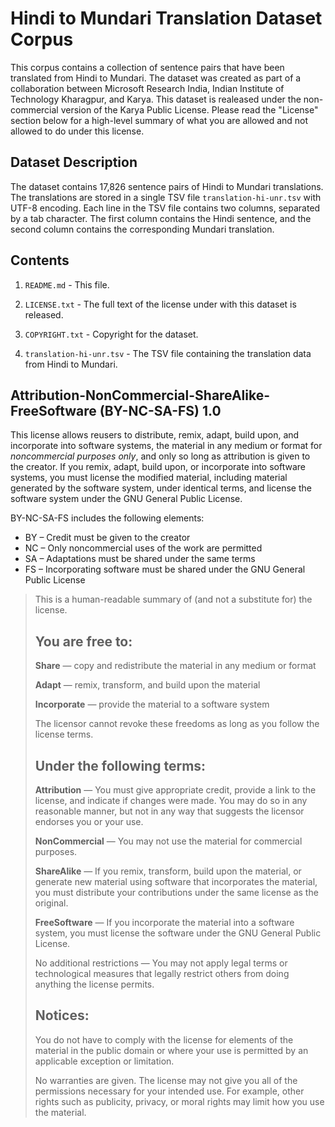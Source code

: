 # Hindi to Mundari Translation Dataset Corpus

This corpus contains a collection of sentence pairs that have been translated from Hindi to Mundari. The dataset was created as part of a collaboration between Microsoft Research India, Indian Institute of Technology Kharagpur, and Karya. This dataset is realeased under the non-commercial version of the Karya Public License. Please read the "License" section below for a high-level summary of what you are allowed and not allowed to do under this license.

## Dataset Description

The dataset contains 17,826 sentence pairs of Hindi to Mundari translations. The translations are stored in a single TSV file `translation-hi-unr.tsv` with UTF-8 encoding. Each line in the TSV file contains two columns, separated by a tab character. The first column contains the Hindi sentence, and the second column contains the corresponding Mundari translation.

## Contents

1. `README.md` - This file.

2. `LICENSE.txt` - The full text of the license under with this dataset is released.

3. `COPYRIGHT.txt` - Copyright for the dataset.

4. `translation-hi-unr.tsv` - The TSV file containing the translation data from Hindi to Mundari.

## Attribution-NonCommercial-ShareAlike-FreeSoftware (BY-NC-SA-FS) 1.0

This license allows reusers to distribute, remix, adapt, build upon, and incorporate into software systems, the material in any medium or format for _noncommercial purposes only_, and only so long as attribution is given to the creator. If you remix, adapt, build upon, or incorporate into software systems, you must license the modified material, including material generated by the software system, under identical terms, and license the software system under the GNU General Public License.

BY-NC-SA-FS includes the following elements:

- BY – Credit must be given to the creator
- NC – Only noncommercial uses of the work are permitted
- SA – Adaptations must be shared under the same terms
- FS – Incorporating software must be shared under the GNU General Public License

> This is a human-readable summary of (and not a substitute for) the license.
>
> ## You are free to:
>
> **Share** — copy and redistribute the material in any medium or format
>
> **Adapt** — remix, transform, and build upon the material
>
> **Incorporate** — provide the material to a software system
>
> The licensor cannot revoke these freedoms as long as you follow the license terms.
>
> ## Under the following terms:
>
> **Attribution** — You must give appropriate credit, provide a link to the license, and indicate if changes were made. You may do so in any reasonable manner, but not in any way that suggests the licensor endorses you or your use.
>
> **NonCommercial** — You may not use the material for commercial purposes.
>
> **ShareAlike** — If you remix, transform, build upon the material, or generate new material using software that incorporates the material, you must distribute your contributions under the same license as the original.
>
> **FreeSoftware** — If you incorporate the material into a software system, you must license the software under the GNU General Public License.
>
> No additional restrictions — You may not apply legal terms or technological measures that legally restrict others from doing anything the license permits.
>
> ## Notices:
>
> You do not have to comply with the license for elements of the material in the public domain or where your use is permitted by an applicable exception or limitation.
>
> No warranties are given. The license may not give you all of the permissions necessary for your intended use. For example, other rights such as publicity, privacy, or moral rights may limit how you use the material.
